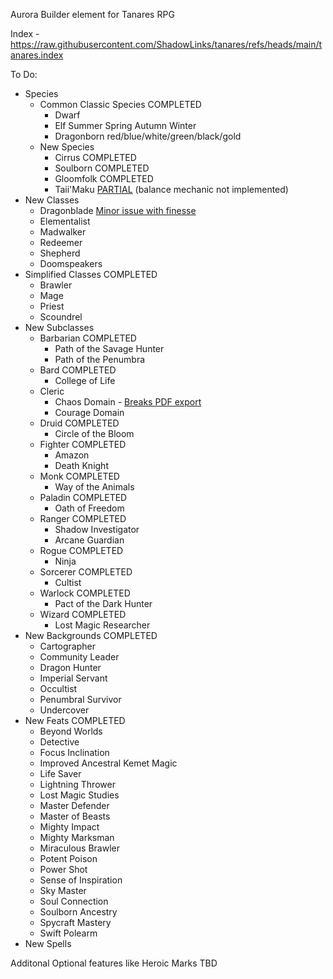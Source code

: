 Aurora Builder element for Tanares RPG

Index -  https://raw.githubusercontent.com/ShadowLinks/tanares/refs/heads/main/tanares.index

To Do:
- Species
    - Common Classic Species COMPLETED
        - Dwarf
        - Elf Summer Spring Autumn Winter
        - Dragonborn red/blue/white/green/black/gold 
    - New Species
        - Cirrus COMPLETED
        - Soulborn COMPLETED
        - Gloomfolk COMPLETED
        - Taii'Maku [PARTIAL](https://github.com/ShadowLinks/tanares/issues/2) (balance mechanic not implemented)
- New Classes
    - Dragonblade [Minor issue with finesse](https://github.com/ShadowLinks/tanares/issues/5)
    - Elementalist
    - Madwalker
    - Redeemer
    - Shepherd
    - Doomspeakers
- Simplified Classes COMPLETED
    - Brawler
    - Mage
    - Priest
    - Scoundrel
- New Subclasses
    - Barbarian COMPLETED
        - Path of the Savage Hunter
        - Path of the Penumbra
    - Bard COMPLETED
        - College of Life
    - Cleric
        - Chaos Domain - [Breaks PDF export](https://github.com/ShadowLinks/tanares/issues/3)
        - Courage Domain
    - Druid COMPLETED
        - Circle of the Bloom
    - Fighter COMPLETED
        - Amazon
        - Death Knight
    - Monk COMPLETED
        - Way of the Animals
    - Paladin COMPLETED
        - Oath of Freedom
    - Ranger COMPLETED
        - Shadow Investigator
        - Arcane Guardian
    - Rogue COMPLETED
        - Ninja
    - Sorcerer COMPLETED
        - Cultist
    - Warlock COMPLETED
        - Pact of the Dark Hunter
    - Wizard COMPLETED
        - Lost Magic Researcher
- New Backgrounds COMPLETED
    - Cartographer
    - Community Leader
    - Dragon Hunter
    - Imperial Servant
    - Occultist
    - Penumbral Survivor
    - Undercover
- New Feats COMPLETED
    - Beyond Worlds
    - Detective
    - Focus Inclination
    - Improved Ancestral Kemet Magic
    - Life Saver
    - Lightning Thrower
    - Lost Magic Studies
    - Master Defender
    - Master of Beasts
    - Mighty Impact
    - Mighty Marksman
    - Miraculous Brawler
    - Potent Poison
    - Power Shot
    - Sense of Inspiration
    - Sky Master
    - Soul Connection
    - Soulborn Ancestry
    - Spycraft Mastery
    - Swift Polearm
- New Spells

Additonal Optional features like Heroic Marks TBD
